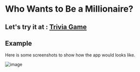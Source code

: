 # Who Wants to Be a Millionaire?

## Let's try it at : [Trivia Game](https://triviagames.netlify.app)

## Example

Here is some screenshots to show how the app would looks like.

![image](https://github.com/huutoan02/Trivia-Game/blob/main/src/assets/demo.png?raw=true)
